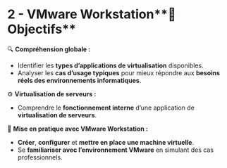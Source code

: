 # 2 - VMware Workstation**🧠 Objectifs**

🔍 **Compréhension globale :**

- Identifier les **types d’applications de virtualisation** disponibles.
- Analyser les **cas d’usage typiques** pour mieux répondre aux **besoins réels des environnements informatiques**.



⚙️ **Virtualisation de serveurs :**

- Comprendre le **fonctionnement interne** d’une application de **virtualisation de serveurs**.



🧪 **Mise en pratique avec VMware Workstation :**

- **Créer**, **configurer** et **mettre en place une machine virtuelle**.
- Se **familiariser avec l’environnement VMware** en simulant des cas professionnels.
